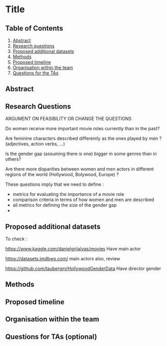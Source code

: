 # Title

## Table of Contents
1. [Abstract](#Abstract)
2. [Research questions](#Research_questions)
3. [Proposed additional datasets](#Proposed_additional_datasets)
4. [Methods](#Methods)
5. [Proposed timeline](#Proposed_timeline)
6. [Organisation within the team](#Organisation)
7. [Questions for the TAs](#Questions)

## Abstract <a name="Abstract"></a>

## Research Questions <a name="Research_questions"></a>

ARGUMENT ON FEASIBILITY OR CHANGE THE QUESTIONS

Do women receive more important movie roles currently than in the past?

Are feminine characters described differently as the ones played by men ? (adjectives, action verbs, ...)

Is the gender gap (assuming there is one) bigger in some genres than in others?

Are there more disparities between women and men actors in different regions of the world (Hollywood, Bolywood, Europe) ?

These questions imply that we need to define :
- metrics for evaluating the importance of a movie role
- comparison criteria in terms of how women and men are described
- all metrics for defining the size of the gender gap
-



## Proposed additional datasets <a name="Proposed_additional_datasets_and_files"></a>

To check :

https://www.kaggle.com/danielgrijalvas/movies Have main actor

https://datasets.imdbws.com/ main actors also, review

https://github.com/taubergm/HollywoodGenderData Have director gender



## Methods <a name="Methods"></a>

## Proposed timeline <a name="Proposed_timeline"></a>

## Organisation within the team <a name="Organisation"></a>

## Questions for TAs (optional) <a name="Questions"></a>

